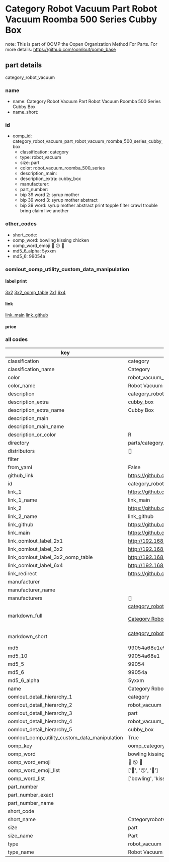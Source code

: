 # Category Robot Vacuum Part Robot Vacuum Roomba 500 Series Cubby Box  

note: This is part of OOMP the Oopen Organization Method For Parts. For more details: https://github.com/oomlout/oomp_base

##  part details
  



category_robot_vacuum



### name
* name: Category Robot Vacuum Part Robot Vacuum Roomba 500 Series Cubby Box
* name_short: 
### id
* oomp_id: category_robot_vacuum_part_robot_vacuum_roomba_500_series_cubby_box
  * classification: category
  * type: robot_vacuum
  * size: part
  * color: robot_vacuum_roomba_500_series
  * description_main: 
  * description_extra: cubby_box
  * manufacturer: 
  * part_number: 
  * bip 39 word 2: syrup mother
  * bip 39 word 3: syrup mother abstract
  * bip 39 word: syrup mother abstract print topple filter crawl trouble bring claim live another

### other_codes
* short_code: 
* oomp_word: bowling kissing chicken
* oomp_word_emoji :bowling: :kissing: :chicken:
* md5_6_alpha: 5yxxm
* md5_6: 99054a






### oomlout_oomp_utility_custom_data_manipulation
#### label print
[3x2](http://192.168.1.245:1112/?label=oomp%205yxxm)
[3x2_oomp_table](http://192.168.1.108:1112/?label=oomp%205yxxm)
[2x1](http://192.168.1.242:1112/?label=oomp%205yxxm)
[6x4](http://192.168.1.55:1112/?label=oomp%205yxxm)    

#### link

[link_main](https://github.com/oomlout/oomlout_oomp_version_1_messy/tree/main/parts/category_robot_vacuum_part_robot_vacuum_roomba_500_series_cubby_box) [link_github](https://github.com/oomlout/oomlout_oomp_version_1_messy/tree/main/parts/category_robot_vacuum_part_robot_vacuum_roomba_500_series_cubby_box)                             

#### price







### all codes 
| key | value |  
| --- | --- |  
| classification | category |  
| classification_name | Category |  
| color | robot_vacuum_roomba_500_series |  
| color_name | Robot Vacuum Roomba 500 Series |  
| description | category_robot_vacuum |  
| description_extra | cubby_box |  
| description_extra_name | Cubby Box |  
| description_main |  |  
| description_main_name |  |  
| description_or_color | R  |  
| directory | parts/category_robot_vacuum_part_robot_vacuum_roomba_500_series_cubby_box |  
| distributors | [] |  
| filter |  |  
| from_yaml | False |  
| github_link | https://github.com/oomlout/oomlout_oomp_part_src/tree/main/parts/category_robot_vacuum_part_robot_vacuum_roomba_500_series_cubby_box |  
| id | category_robot_vacuum_part_robot_vacuum_roomba_500_series_cubby_box |  
| link_1 | https://github.com/oomlout/oomlout_oomp_version_1_messy/tree/main/parts/category_robot_vacuum_part_robot_vacuum_roomba_500_series_cubby_box |  
| link_1_name | link_main |  
| link_2 | https://github.com/oomlout/oomlout_oomp_version_1_messy/tree/main/parts/category_robot_vacuum_part_robot_vacuum_roomba_500_series_cubby_box |  
| link_2_name | link_github |  
| link_github | https://github.com/oomlout/oomlout_oomp_version_1_messy/tree/main/parts/category_robot_vacuum_part_robot_vacuum_roomba_500_series_cubby_box |  
| link_main | https://github.com/oomlout/oomlout_oomp_version_1_messy/tree/main/parts/category_robot_vacuum_part_robot_vacuum_roomba_500_series_cubby_box |  
| link_oomlout_label_2x1 | http://192.168.1.242:1112/?label=oomp%205yxxm |  
| link_oomlout_label_3x2 | http://192.168.1.245:1112/?label=oomp%205yxxm |  
| link_oomlout_label_3x2_oomp_table | http://192.168.1.108:1112/?label=oomp%205yxxm |  
| link_oomlout_label_6x4 | http://192.168.1.55:1112/?label=oomp%205yxxm |  
| link_redirect | https://github.com/oomlout/oomlout_oomp_version_1_messy/tree/main/parts/category_robot_vacuum_part_robot_vacuum_roomba_500_series_cubby_box |  
| manufacturer |  |  
| manufacturer_name |  |  
| manufacturers | [] |  
| markdown_full | [category_robot_vacuum_part_robot_vacuum_roomba_500_series_cubby_box](none)<br>[](none)<br>[Category Robot Vacuum Part Robot Vacuum Roomba 500 Series Cubby Box](none)<br><br> |  
| markdown_short | [category_robot_vacuum_part_robot_vacuum_roomba_500_series_cubby_box](none)<br><br> |  
| md5 | 99054a68e1e9065559f29aac01e40ee5 |  
| md5_10 | 99054a68e1 |  
| md5_5 | 99054 |  
| md5_6 | 99054a |  
| md5_6_alpha | 5yxxm |  
| name | Category Robot Vacuum Part Robot Vacuum Roomba 500 Series Cubby Box |  
| oomlout_detail_hierarchy_1 | category |  
| oomlout_detail_hierarchy_2 | robot_vacuum |  
| oomlout_detail_hierarchy_3 | part |  
| oomlout_detail_hierarchy_4 | robot_vacuum_roomba_500_series |  
| oomlout_detail_hierarchy_5 | cubby_box |  
| oomlout_oomp_utility_custom_data_manipulation | True |  
| oomp_key | oomp_category_robot_vacuum_part_robot_vacuum_roomba_500_series_cubby_box |  
| oomp_word | bowling kissing chicken |  
| oomp_word_emoji | :bowling: :kissing: :chicken: |  
| oomp_word_emoji_list | [':bowling:', ':kissing:', ':chicken:'] |  
| oomp_word_list | ['bowling', 'kissing', 'chicken'] |  
| part_number |  |  
| part_number_exact |  |  
| part_number_name |  |  
| short_code |  |  
| short_name | Categoryrobotvacuum |  
| size | part |  
| size_name | Part |  
| type | robot_vacuum |  
| type_name | Robot Vacuum |  
